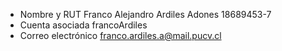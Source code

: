 * Nombre y RUT
	Franco Alejandro Ardiles Adones 18689453-7
* Cuenta asociada
	francoArdiles
* Correo electrónico
	franco.ardiles.a@mail.pucv.cl
